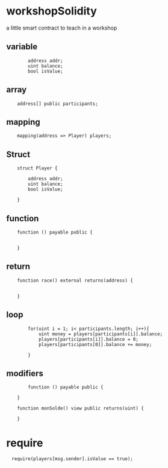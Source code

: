 # workshopSolidity

a little smart contract to teach in a workshop 

## variable
```
        address addr;
        uint balance;
        bool isValue;
```
## array
```
    address[] public participants;
```
## mapping
```
    mapping(address => Player) players;
```
## Struct
```
    struct Player {
        
        address addr;
        uint balance;
        bool isValue;
        
    }
```

## function 
```
    function () payable public {

    
    }
```
## return 
```
    function race() external returns(address) {

         
    }
```
## loop 
```
        for(uint i = 1; i< participants.length; i++){
            uint money = players[participants[i]].balance;
            players[participants[i]].balance = 0;
            players[participants[0]].balance += money;
            
        }

```

## modifiers 
```
        function () payable public {
    
    }

    function monSolde() view public returns(uint) {
       
    }
```
# require 
  ```
    require(players[msg.sender].isValue == true);
```
